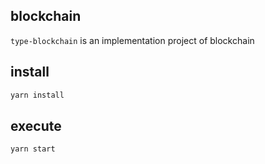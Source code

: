 
## blockchain
`type-blockchain` is an implementation project of blockchain

## install
```bash
yarn install
```

## execute
```bash
yarn start
```

